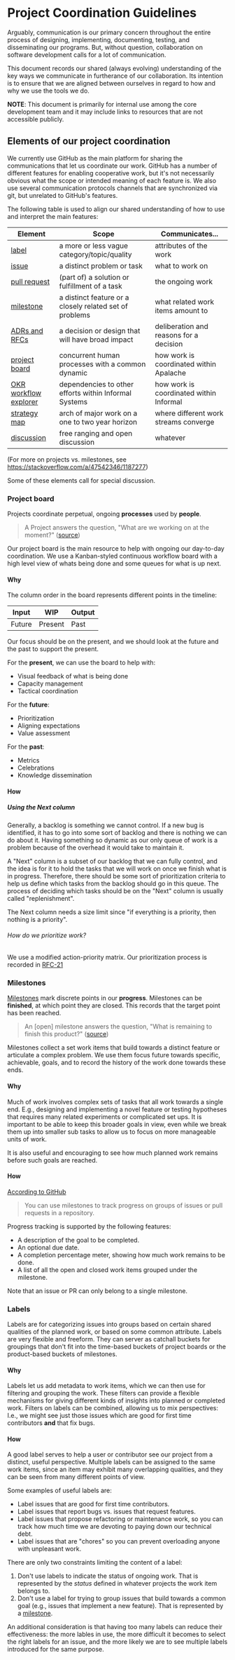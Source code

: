 # Project Coordination Guidelines

Arguably, communication is our primary concern throughout the entire process of
designing, implementing, documenting, testing, and disseminating our programs.
But, without question, collaboration on software development calls for a lot of
communication.

This document records our shared (always evolving) understanding of the key ways
we communicate in furtherance of our collaboration. Its intention is to ensure that we are aligned between ourselves in regard to how and why we use the tools we do.

**NOTE**: This document is primarily for internal use among the core development
team and it may include links to resources that are not accessible publicly.

## Elements of our project coordination

We currently use GitHub as the main platform for sharing the communications that
let us coordinate our work. GitHub has a number of different features for
enabling cooperative work, but it's not necessarily obvious what the scope or
intended meaning of each feature is. We also use several communication protocols
channels that are synchronized via git, but unrelated to GitHub's features.

The following table is used to align our
shared understanding of how to use and interpret the main features:

| Element                      | Scope                                                   | Communicates...                         |
|------------------------------|---------------------------------------------------------|-----------------------------------------|
| [label][labels]              | a more or less vague category/topic/quality             | attributes of the work                  |
| [issue][issues]              | a distinct problem or task                              | what to work on                         |
| [pull request][prs]          | (part of) a solution or fulfillment of a task           | the ongoing work                        |
| [milestone][milestones]      | a distinct feature or a closely related set of problems | what related work items amount to       |
| [ADRs and RFCs][adr and rfc] | a decision or design that will have broad impact        | deliberation and reasons for a decision |
| [project board][project]     | concurrent human processes with a common dynamic        | how work is coordinated within Apalache |
| [OKR workflow explorer][okr] | dependencies to other efforts within Informal Systems   | how work is coordinated within Informal |
| [strategy map][strategy]     | arch of major work on a one to two year horizon         | where different work streams converge   |
| [discussion][discussion]     | free ranging and open discussion                        | whatever                                |

(For more on projects vs. milestones, see
https://stackoverflow.com/a/47542346/1187277)

[adr and rfc]: https://github.com/informalsystems/apalache/tree/unstable/docs/src/adr
[discussion]: https://github.com/informalsystems/apalache/discussions
[issues]: https://github.com/informalsystems/apalache/issues
[labels]: https://github.com/informalsystems/apalache/issues/labels
[milestones]: https://github.com/informalsystems/apalache/milestones
[okr]: https://informal-workflow-explorer.netlify.app/
[project]: https://github.com/orgs/informalsystems/projects/30
[prs]: https://github.com/informalsystems/apalache/pulls
[strategy]: https://github.com/informalsystems/strategy/blob/main/projects/apalache/yearly2021-2022/plan2022.md

Some of these elements call for special discussion.

### Project board

Projects coordinate perpetual, ongoing **processes** used by **people**.

> A Project answers the question, "What are we working on at the moment?"
> ([source](https://stackoverflow.com/a/47542346/1187277))

Our project board is the main resource to help with ongoing our day-to-day
coordination. We use a Kanban-styled continuous workflow board with a high level
view of whats being done and some queues for what is up next.

#### Why

The column order in the board represents different points in the timeline:

| Input  | WIP     | Output |
|--------|---------|--------|
| Future | Present | Past   |

Our focus should be on the present, and we should look at the future and the
past to support the present.

For the **present**, we can use the board to help with:
- Visual feedback of what is being done
- Capacity management
- Tactical coordination

For the **future**:
- Prioritization
- Aligning expectations
- Value assessment

For the **past**:
- Metrics
- Celebrations
- Knowledge dissemination

#### How

##### Using the **Next** column

Generally, a backlog is something we cannot control. If a new bug is identified,
it has to go into some sort of backlog and there is nothing we can do about it.
Having something so dynamic as our only queue of work is a problem because of
the overhead it would take to maintain it.

A "Next" column is a subset of our backlog that we can fully control, and the
idea is for it to hold the tasks that we will work on once we finish what is in
progress. Therefore, there should be some sort of prioritization criteria to
help us define which tasks from the backlog should go in this queue. The process
of deciding which tasks should be on the "Next" column is usually called
"replenishment".

The Next column needs a size limit since "if everything is a priority, then
nothing is a priority".

###### How do we prioritize work?

We use a modified action-priority matrix. Our prioritization process is
recorded in
[RFC-21](https://github.com/informalsystems/apalache/blob/unstable/docs/src/adr/021rfc-prioritization.md)

### Milestones

[Milestones](https://en.wikipedia.org/wiki/Milestone) mark discrete points in
our **progress**. Milestones can be **finished**, at which point they are closed.
This records that the target point has been reached.

> An [open] milestone answers the question, "What is remaining to finish this product?"
> ([source](https://stackoverflow.com/a/47542346/1187277))

Milestones collect a set work items that build towards a distinct feature or
articulate a complex problem. We use them focus future towards specific,
achievable, goals, and to record the history of the work done towards these
ends.

#### Why

Much of work involves complex sets of tasks that all work towards a single end.
E.g., designing and implementing a novel feature or testing hypotheses that
requires many related experiments or complicated set ups. It is important to be
able to keep this broader goals in view, even while we break them up into
smaller sub tasks to allow us to focus on more manageable units of work.

It is also useful and encouraging to see how much planned work remains before
such goals are reached.

#### How

[According to
GitHub](https://docs.github.com/en/issues/using-labels-and-milestones-to-track-work/about-milestones)

> You can use milestones to track progress on groups of issues or pull requests in a repository.

Progress tracking is supported by the following features:

- A description of the goal to be completed.
- An optional due date.
- A completion percentage meter, showing how much work remains to be done.
- A list of all the open and closed work items grouped under the milestone.

Note that an issue or PR can only belong to a single milestone.

### Labels

Labels are for categorizing issues into groups based on certain shared qualities
of the planned work, or based on some common attribute. Labels are very flexible
and freeform. They can server as catchall buckets for groupings that don't fit
into the time-based buckets of project boards or the product-based buckets of
milestones.

#### Why

Labels let us add metadata to work items, which we can then use for filtering
and grouping the work. These filters can provide a flexible mechanisms for
giving different kinds of insights into planned or completed work. Filters on
labels can be combined, allowing us to mix perspectives: I.e., we might see just
those issues which are good for first time contributors **and** that fix bugs.

#### How

A good label serves to help a user or contributor see our project from a
distinct, useful perspective.  Multiple labels can be assigned to the same work
items, since an item may exhibit many overlapping qualities, and they can be
seen from many different points of view.

Some examples of useful labels are:

- Label issues that are good for first time contributors.
- Label issues that report bugs vs. issues that request features.
- Label issues that propose refactoring or maintenance work, so you can track
  how much time we are devoting to paying down our technical debt.
- Label issues that are "chores" so you can prevent overloading anyone with
  unpleasant work.

There are only two constraints limiting the content of a label:

1. Don't use labels to indicate the status of ongoing work. That is represented
   by the *status* defined in whatever projects the work item belongs to.
2. Don't use a label for trying to group issues that build towards a common goal
   (e.g., issues that implement a new feature). That is represented by a
   [milestone](#milestones).

An additional consideration is that having too many labels can reduce their
effectiveness: the more lables in use, the more difficult it becomes to select
the right labels for an issue, and the more likely we are to see multiple labels
introduced for the same purpose.
